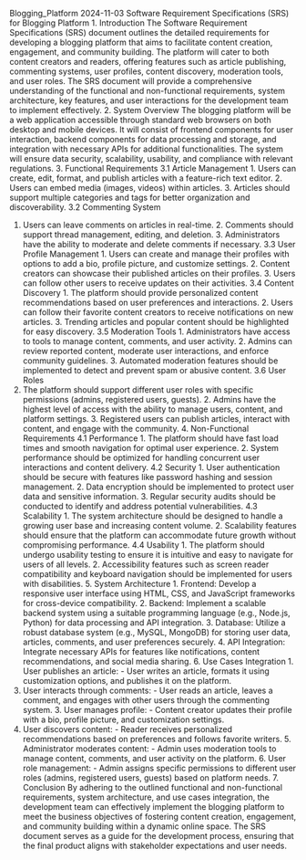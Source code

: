 Blogging_Platform  2024-11-03  Software Requirement Specifications (SRS) for Blogging Platform  1. Introduction  The Software Requirement Specifications (SRS) document outlines the detailed requirements for developing a blogging platform that aims to facilitate content creation, engagement, and community building. The platform will cater to both content creators and readers, offering features such as article publishing, commenting systems, user profiles, content discovery, moderation tools, and user roles. The SRS document will provide a comprehensive understanding of the functional and non-functional requirements, system architecture, key features, and user interactions for the development team to implement effectively.  2. System Overview  The blogging platform will be a web application accessible through standard web browsers on both desktop and mobile devices. It will consist of frontend components for user interaction, backend components for data processing and storage, and integration with necessary APIs for additional functionalities. The system will ensure data security, scalability, usability, and compliance with relevant regulations.  3. Functional Requirements  3.1 Article Management  1. Users can create, edit, format, and publish articles with a feature-rich text editor. 2. Users can embed media (images, videos) within articles. 3. Articles should support multiple categories and tags for better organization and discoverability.  3.2 Commenting System
1. Users can leave comments on articles in real-time. 2. Comments should support thread management, editing, and deletion. 3. Administrators have the ability to moderate and delete comments if necessary.  3.3 User Profile Management  1. Users can create and manage their profiles with options to add a bio, profile picture, and customize settings. 2. Content creators can showcase their published articles on their profiles. 3. Users can follow other users to receive updates on their activities.  3.4 Content Discovery  1. The platform should provide personalized content recommendations based on user preferences and interactions. 2. Users can follow their favorite content creators to receive notifications on new articles. 3. Trending articles and popular content should be highlighted for easy discovery.  3.5 Moderation Tools  1. Administrators have access to tools to manage content, comments, and user activity. 2. Admins can review reported content, moderate user interactions, and enforce community guidelines. 3. Automated moderation features should be implemented to detect and prevent spam or abusive content.  3.6 User Roles
1. The platform should support different user roles with specific permissions (admins, registered users, guests). 2. Admins have the highest level of access with the ability to manage users, content, and platform settings. 3. Registered users can publish articles, interact with content, and engage with the community.  4. Non-Functional Requirements  4.1 Performance  1. The platform should have fast load times and smooth navigation for optimal user experience. 2. System performance should be optimized for handling concurrent user interactions and content delivery.  4.2 Security  1. User authentication should be secure with features like password hashing and session management. 2. Data encryption should be implemented to protect user data and sensitive information. 3. Regular security audits should be conducted to identify and address potential vulnerabilities.  4.3 Scalability  1. The system architecture should be designed to handle a growing user base and increasing content volume. 2. Scalability features should ensure that the platform can accommodate future growth without compromising performance.
4.4 Usability  1. The platform should undergo usability testing to ensure it is intuitive and easy to navigate for users of all levels. 2. Accessibility features such as screen reader compatibility and keyboard navigation should be implemented for users with disabilities.  5. System Architecture  1. Frontend: Develop a responsive user interface using HTML, CSS, and JavaScript frameworks for cross-device compatibility. 2. Backend: Implement a scalable backend system using a suitable programming language (e.g., Node.js, Python) for data processing and API integration. 3. Database: Utilize a robust database system (e.g., MySQL, MongoDB) for storing user data, articles, comments, and user preferences securely. 4. API Integration: Integrate necessary APIs for features like notifications, content recommendations, and social media sharing.  6. Use Cases Integration  1. User publishes an article: - User writes an article, formats it using customization options, and publishes it on the platform.
2. User interacts through comments: - User reads an article, leaves a comment, and engages with other users through the commenting system.  3. User manages profile: - Content creator updates their profile with a bio, profile picture, and customization settings.
4. User discovers content: - Reader receives personalized recommendations based on preferences and follows favorite writers.  5. Administrator moderates content: - Admin uses moderation tools to manage content, comments, and user activity on the platform.  6. User role management: - Admin assigns specific permissions to different user roles (admins, registered users, guests) based on platform needs.  7. Conclusion  By adhering to the outlined functional and non-functional requirements, system architecture, and use cases integration, the development team can effectively
implement the blogging platform to meet the business objectives of fostering content creation, engagement, and community building within a dynamic online space. The SRS document serves as a guide for the development process, ensuring that the final product aligns with stakeholder expectations and user needs.
